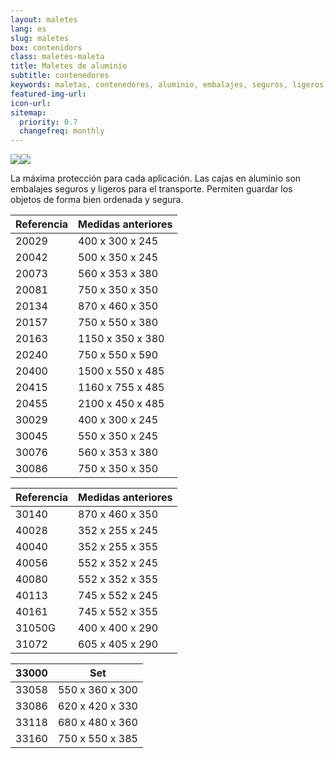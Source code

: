 ```yaml
---
layout: maletes
lang: es
slug: maletes
box: contenidors
class: maletes-maleta
title: Maletes de aluminio
subtitle: contenedores
keywords: maletas, contenedores, aluminio, embalajes, seguros, ligeros
featured-img-url:
icon-url: 
sitemap:
  priority: 0.7
  changefreq: monthly
---
```


<p class="text-center"><img src="{{ site.base_url }}/assets/img/01-thumbnail-box-fort-maletes-alumini-contenidors.jpg"><img src="{{ site.base_url }}/assets/img/02-thumbnail-box-fort-maletes-alumini-contenidors.jpg"></p>

La máxima protección para cada aplicación. Las cajas en aluminio son embalajes seguros y ligeros para el transporte. Permiten guardar los objetos de forma bien ordenada y segura.

Referencia|Medidas anteriores
--- | ---
20029|400 x 300 x 245
20042|500 x 350 x 245
20073|560 x 353 x 380
20081|750 x 350 x 350
20134|870 x 460 x 350
20157|750 x 550 x 380
20163|1150 x 350 x 380
20240|750 x 550 x 590|
20400|1500 x 550 x 485
20415|1160 x 755 x 485			
20455|2100 x 450 x 485
30029|400 x 300 x 245
30045|550 x 350 x 245
30076|560 x 353 x 380
30086|750 x 350 x 350

Referencia|Medidas anteriores
--- | ---
30140|870 x 460 x 350
40028|352 x 255 x 245
40040|352 x 255 x 355
40056|552 x 352 x 245
40080|552 x 352 x 355
40113|745 x 552 x 245
40161|745 x 552 x 355
31050G|400 x 400 x 290
31072|605 x 405 x 290

33000|Set
--- | ---	
33058|550 x 360 x 300
33086|620 x 420 x 330
33118|680 x 480 x 360
33160|750 x 550 x 385
